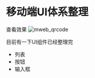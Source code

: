 # 移动端UI体系整理

查看效果
![mweb_qrcode](http://www.playsn.com/img/mweb_qrcode.png)

目前有一下UI组件已经整理完

- 列表
- 按钮
- 输入框


